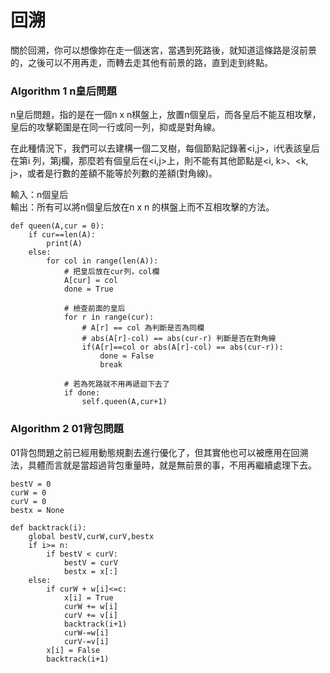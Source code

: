 # 回溯

關於回溯，你可以想像妳在走一個迷宮，當遇到死路後，就知道這條路是沒前景的，之後可以不用再走，而轉去走其他有前景的路，直到走到終點。

### Algorithm 1 n皇后問題

n皇后問題，指的是在一個n x n棋盤上，放置n個皇后，而各皇后不能互相攻擊，皇后的攻擊範圍是在同一行或同一列，抑或是對角線。

在此種情況下，我們可以去建構一個二叉樹，每個節點記錄著&lt;i,j&gt;，i代表該皇后在第i 列，第j欄，那麼若有個皇后在&lt;i,j&gt;上，則不能有其他節點是&lt;i, k&gt;、&lt;k, j&gt;，或者是行數的差額不能等於列數的差額\(對角線\)。

輸入：n個皇后  
輸出：所有可以將n個皇后放在n x n 的棋盤上而不互相攻擊的方法。

```text
def queen(A,cur = 0):
	if cur==len(A):
		print(A)
	else:
		for col in range(len(A)):
			# 把皇后放在cur列，col欄
			A[cur] = col
			done = True

			# 檢查前面的皇后
			for r in range(cur):
				# A[r] == col 為判斷是否為同欄
				# abs(A[r]-col) == abs(cur-r) 判斷是否在對角線
				if(A[r]==col or abs(A[r]-col) == abs(cur-r)):
					done = False
					break
					
			# 若為死路就不用再遞迴下去了
			if done:
				self.queen(A,cur+1)

```

### Algorithm 2 01背包問題

01背包問題之前已經用動態規劃去進行優化了，但其實他也可以被應用在回溯法，具體而言就是當超過背包重量時，就是無前景的事，不用再繼續處理下去。

```text
bestV = 0
curW = 0
curV = 0
bestx = None

def backtrack(i):
	global bestV,curW,curV,bestx
	if i>= n:
		if bestV < curV:
			bestV = curV
			bestx = x[:]
	else:
		if curW + w[i]<=c:
			x[i] = True
			curW += w[i]
			curV += v[i]
			backtrack(i+1)
			curW-=w[i]
			curV-=v[i]
		x[i] = False
		backtrack(i+1)
```

